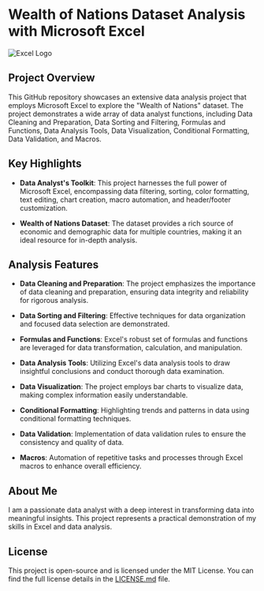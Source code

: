 # Wealth of Nations Dataset Analysis with Microsoft Excel

![Excel Logo](excel-logo.png)

## Project Overview

This GitHub repository showcases an extensive data analysis project that employs Microsoft Excel to explore the "Wealth of Nations" dataset. The project demonstrates a wide array of data analyst functions, including Data Cleaning and Preparation, Data Sorting and Filtering, Formulas and Functions, Data Analysis Tools, Data Visualization, Conditional Formatting, Data Validation, and Macros.

## Key Highlights

- **Data Analyst's Toolkit**: This project harnesses the full power of Microsoft Excel, encompassing data filtering, sorting, color formatting, text editing, chart creation, macro automation, and header/footer customization.

- **Wealth of Nations Dataset**: The dataset provides a rich source of economic and demographic data for multiple countries, making it an ideal resource for in-depth analysis.

## Analysis Features

- **Data Cleaning and Preparation**: The project emphasizes the importance of data cleaning and preparation, ensuring data integrity and reliability for rigorous analysis.

- **Data Sorting and Filtering**: Effective techniques for data organization and focused data selection are demonstrated.

- **Formulas and Functions**: Excel's robust set of formulas and functions are leveraged for data transformation, calculation, and manipulation.

- **Data Analysis Tools**: Utilizing Excel's data analysis tools to draw insightful conclusions and conduct thorough data examination.

- **Data Visualization**: The project employs bar charts to visualize data, making complex information easily understandable.

- **Conditional Formatting**: Highlighting trends and patterns in data using conditional formatting techniques.

- **Data Validation**: Implementation of data validation rules to ensure the consistency and quality of data.

- **Macros**: Automation of repetitive tasks and processes through Excel macros to enhance overall efficiency.

## About Me

I am a passionate data analyst with a deep interest in transforming data into meaningful insights. This project represents a practical demonstration of my skills in Excel and data analysis.

## License

This project is open-source and is licensed under the MIT License. You can find the full license details in the [LICENSE.md](LICENSE.md) file.

